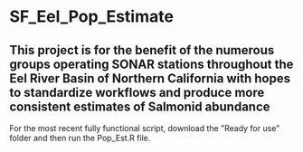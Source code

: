 # SF_Eel_Pop_Estimate

## This project is for the benefit of the numerous groups operating SONAR stations throughout the Eel River Basin of Northern California with hopes to standardize workflows and produce more consistent estimates of Salmonid abundance

For the most recent fully functional script, download the "Ready for use" folder and then run the Pop_Est.R file. 




